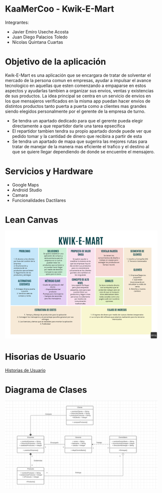 # KaaMerCoo - Kwik-E-Mart 

Integrantes:

* Javier Emiro Useche Acosta
* Juan Diego Palacios Toledo
* Nicolas Quintana Cuartas

# Objetivo de la aplicación

Kwik-E-Mart es una aplicación que se encargara de tratar de solventar el mercado de la persona comun en empresas, ayudar a impulsar el avance tecnologico en aquellas que esten comenzando a empaparse en estos aspectos y ayudarlas tambien a organizar sus envios, ventas y existencias de sus productos. La idea principal se centra en un servicio de envios en los que mensajeros verificados en la misma app puedan hacer envios de distintos productos tanto puerta a puerta como a clientes mas grandes siendo elegidos personalmente por el gerente de la empresa de turno.


* Se tendra un apartado dedicado para que el gerente pueda elegir directamente a que repartidor darle una tarea epsecifica
* El repartidor tambien tendra su propio apartado donde puede ver que pedido tomar y la cantidad de dinero que recibira a partir de esta 
* Se tendra un apartado de mapa que sugerira las mejores rutas para tratar de manejar de la manera mas eficiente el trafico y el destino al que se quiere llegar dependiendo de donde se encuentre el mensajero.

# Servicios y Hardware

* Google Maps
* Android Studio
* Camara 
* Funcionalidades Dactilares

# Lean Canvas
![](https://github.com/Intro-CompuMovil/KWIK-E-mart/blob/main/DOC/img/leanCanvas.jpg)

# Hisorias de Usuario
[Historias de Usuario](https://github.com/Intro-CompuMovil/KWIK-E-mart/blob/main/DOC/Historias%20de%20Usuario.pdf)

# Diagrama de Clases
![](https://github.com/Intro-CompuMovil/KWIK-E-mart/blob/main/DOC/img/DiagramaClases.jpg)
